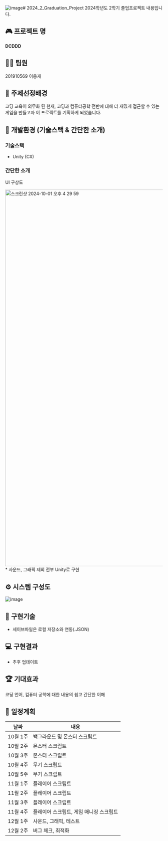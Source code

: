 ![image](https://github.com/user-attachments/assets/3df1c478-298e-45d3-8941-6630a928cc25)# 2024_2_Graduation_Project
2024학년도 2학기 졸업프로젝트 내용입니다.

## 🎮 프로젝트 명
**DCDDD**

## 🙋‍♂️ 팀원
201910569 이용재

## 📕 주제선정배경
코딩 교육이 의무화 된 현재, 코딩과 컴퓨터공학 전반에 대해 더 재밌게 접근할 수 있는 게임을 만들고자 이 프로젝트를 기획하게 되었습니다.

## 📏 개발환경 (기술스택 & 간단한 소개)
### 기술스택
+ Unity (C#)
### 간단한 소개
UI 구상도

<img width="1202" alt="스크린샷 2024-10-01 오후 4 29 59" src="https://github.com/user-attachments/assets/0f8c59ea-5875-4c67-8733-72a063c8334c">
* 사운드, 그래픽 제외 전부 Unity로 구현

## ⚙ 시스템 구성도
![image](https://github.com/user-attachments/assets/1e669171-d521-45c3-8c56-9b9884f9933c)

## 🧰 구현기술
* 세이브파일은 로컬 저장소와 연동(.JSON)

## 💻 구현결과
* 추후 업데이트

## 🏆 기대효과
코딩 언어, 컴퓨터 공학에 대한 내용의 쉽고 간단한 이해

## 📆 일정계획
|날짜|내용|
|---|------|
|10월 1주|백그라운드 및 몬스터 스크립트|
|10월 2주|몬스터 스크립트|
|10월 3주|몬스터 스크립트|
|10월 4주|무기 스크립트|
|10월 5주|무기 스크립트|
|11월 1주|플레이어 스크립트|
|11월 2주|플레이어 스크립트|
|11월 3주|플레이어 스크립트|
|11월 4주|플레이어 스크립트, 게임 매니징 스크립트|
|12월 1주|사운드, 그래픽, 테스트|
|12월 2주|버그 체크, 최적화|

